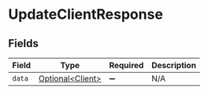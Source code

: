 # UpdateClientResponse


## Fields

| Field                                              | Type                                               | Required                                           | Description                                        |
| -------------------------------------------------- | -------------------------------------------------- | -------------------------------------------------- | -------------------------------------------------- |
| `data`                                             | [Optional\<Client>](../../models/shared/Client.md) | :heavy_minus_sign:                                 | N/A                                                |